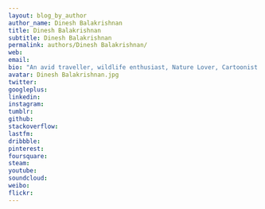 ```yaml
---
layout: blog_by_author
author_name: Dinesh Balakrishnan
title: Dinesh Balakrishnan
subtitle: Dinesh Balakrishnan
permalink: authors/Dinesh Balakrishnan/
web: 
email: 
bio: "An avid traveller, wildlife enthusiast, Nature Lover, Cartoonist based in Bangalore, India"
avatar: Dinesh Balakrishnan.jpg
twitter:
googleplus: 
linkedin: 
instagram:
tumblr:
github:
stackoverflow:
lastfm:
dribbble:
pinterest:
foursquare:
steam:
youtube:
soundcloud:
weibo:
flickr:
---
```


